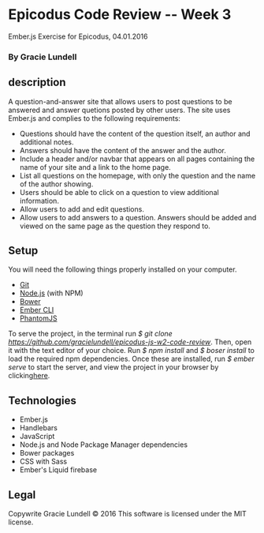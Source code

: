 # Epicodus Code Review -- Week 3
Ember.js Exercise for Epicodus, 04.01.2016

### By Gracie Lundell

## description
A question-and-answer site that allows users to post questions to be answered and answer quetions posted by other users. The site uses Ember.js and complies to the following requirements:

- Questions should have the content of the question itself, an author and additional notes.
- Answers should have the content of the answer and the author.
- Include a header and/or navbar that appears on all pages containing the name of your site and a link to the home page.
- List all questions on the homepage, with only the question and the name of the author showing.
- Users should be able to click on a question to view additional information.
- Allow users to add and edit questions.
- Allow users to add answers to a question. Answers should be added and viewed on the same page as the question they respond to.

## Setup

You will need the following things properly installed on your computer.

* [Git](http://git-scm.com/)
* [Node.js](http://nodejs.org/) (with NPM)
* [Bower](http://bower.io/)
* [Ember CLI](http://ember-cli.com/)
* [PhantomJS](http://phantomjs.org/)

To serve the project, in the terminal run *$ git clone https://github.com/gracielundell/epicodus-js-w2-code-review*. Then, open it with the text editor of your choice. Run *$ npm install* and *$ boser install* to load the required npm dependencies. Once these are installed, run *$ ember serve* to start the server, and view the project in your browser by clicking[here](http://localhost:4200).

## Technologies
- Ember.js
- Handlebars
- JavaScript
- Node.js and Node Package Manager dependencies
- Bower packages
- CSS with Sass
- Ember's Liquid firebase

## Legal
Copywrite Gracie Lundell © 2016 This software is licensed under the MIT license.
